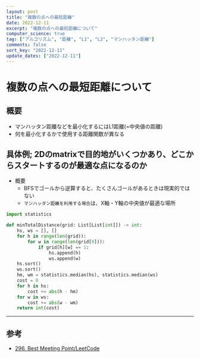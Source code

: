 ```yaml
---
layout: post
title: "複数の点への最短距離"
date: 2022-12-11
excerpt: "複数の点への最短距離について"
computer_science: true
tag: ["アルゴリズム", "距離", "L1", "L2", "マンハッタン距離"]
comments: false
sort_key: "2022-12-11"
update_dates: ["2022-12-11"]
---
```


# 複数の点への最短距離について

## 概要
 - マンハッタン距離などを最小化するにはL1距離(=中央値の距離)
 - 何を最小化するかで使用する距離関数が異なる
 
## 具体例; 2Dのmatrixで目的地がいくつかあり、どこからスタートするのが最適な点になるのか
 - 概要
   - BFSでゴールから逆算すると、たくさんゴールがあるときは現実的ではない
   - `マンハッタン距離を利用する場合`は、X軸・Y軸の中央値が最適な場所

```python
import statistics

def minTotalDistance(grid: List[List[int]]) -> int:
    hs, ws = [], []
    for h in range(len(grid)):
        for w in range(len(grid[0])):
            if grid[h][w] == 1:
                hs.append(h)
                ws.append(w)
    hs.sort()
    ws.sort()
    hm, wm = statistics.median(hs), statistics.median(ws)
    cost = 0
    for h in hs:
        cost += abs(h - hm)
    for w in ws:
        cost += abs(w - wm)
    return int(cost)
```

---

## 参考
 - [296. Best Meeting Point/LeetCode](https://leetcode.com/problems/best-meeting-point/description/)
